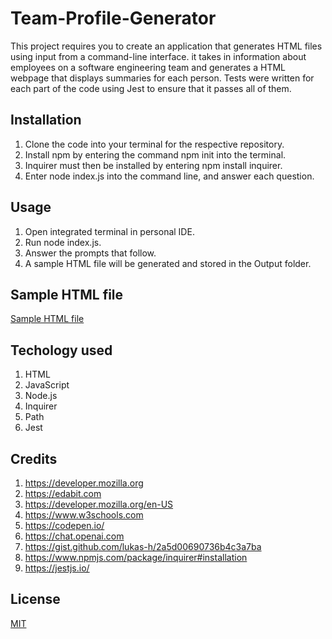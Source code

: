 # Team-Profile-Generator
This project requires you to create an application that generates HTML files using input from a command-line interface. it takes in information about employees on a software engineering team and generates a HTML webpage that displays summaries for each person. Tests were written for each part of the code using Jest to ensure that it passes all of them.




## Installation

1. Clone the code into your terminal for the respective repository. 
2. Install npm by entering the command npm init into the terminal. 
3. Inquirer must then be installed by entering npm install inquirer. 
4. Enter node index.js into the command line, and answer each question.

    
## Usage
1. Open integrated terminal in personal IDE.
2. Run node index.js.
3. Answer the prompts that follow.
4. A sample HTML file will be generated and stored in the Output folder.


## Sample HTML file 
[Sample HTML file](starter/Output/team.html)




## Techology used 

1. HTML
2. JavaScript
3. Node.js
4. Inquirer
5. Path
6. Jest


## Credits

1. https://developer.mozilla.org
2. https://edabit.com
3. https://developer.mozilla.org/en-US
4. https://www.w3schools.com
5. https://codepen.io/
6. https://chat.openai.com
7. https://gist.github.com/lukas-h/2a5d00690736b4c3a7ba
8. https://www.npmjs.com/package/inquirer#installation
9. https://jestjs.io/



## License

[MIT](https://choosealicense.com/licenses/mit/)

